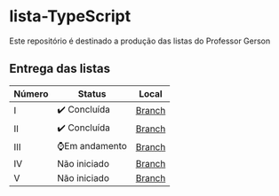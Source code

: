 # lista-TypeScript
Este repositório é destinado a produção das listas do Professor Gerson


## Entrega das listas
|Número|Status|Local|
|------|------|-----|
|I|✔️ Concluída|[Branch](https://github.com/joao-eduardo17/lista-TypeScript/tree/atv-I)|
|II|✔️ Concluída|[Branch](https://github.com/joao-eduardo17/lista-TypeScript/tree/atv-II)|
|III|⌚Em andamento|[Branch](https://github.com/joao-eduardo17/lista-TypeScript/tree/atv-III)|
|IV|Não iniciado|[Branch](https://github.com/joao-eduardo17/lista-TypeScript/tree/atv-IV)|
|V|Não iniciado|[Branch](https://github.com/joao-eduardo17/lista-TypeScript/tree/atv-V)|







